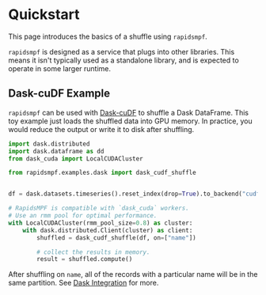 # Quickstart

This page introduces the basics of a shuffle using `rapidsmpf`.

`rapidsmpf` is designed as a service that plugs into other libraries. This means
it isn't typically used as a standalone library, and is expected to operate in
some larger runtime.

## Dask-cuDF Example

`rapidsmpf` can be used with [Dask-cuDF] to shuffle a Dask DataFrame. This toy
example just loads the shuffled data into GPU memory. In practice, you would
reduce the output or write it to disk after shuffling.

```python
import dask.distributed
import dask.dataframe as dd
from dask_cuda import LocalCUDACluster

from rapidsmpf.examples.dask import dask_cudf_shuffle


df = dask.datasets.timeseries().reset_index(drop=True).to_backend("cudf")

# RapidsMPF is compatible with `dask_cuda` workers.
# Use an rmm pool for optimal performance.
with LocalCUDACluster(rmm_pool_size=0.8) as cluster:
    with dask.distributed.Client(cluster) as client:
        shuffled = dask_cudf_shuffle(df, on=["name"])

        # collect the results in memory.
        result = shuffled.compute()
```

After shuffling on `name`, all of the records with a particular name will be in
the same partition. See [Dask Integration](#api-integration-dask) for more.

[Dask-cuDF]: https://docs.rapids.ai/api/dask-cudf/stable/
